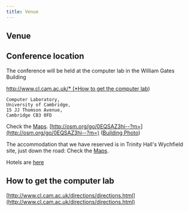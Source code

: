 ```yaml
---
title: Venue
---
```



## Venue

## Conference location

The conference will be held at the computer lab in the William Gates Building

[http://www.cl.cam.ac.uk/* (*How to get the computer lab](http://www.cl.cam.ac.uk/directions/directions.html))

```
Computer Laboratory,
University of Cambridge,
15 JJ Thomson Avenue,
Cambridge CB3 0FD
```

Check the [Maps](maps2014.pillar). [http://osm.org/go/0EQSAZ3hi--?m=](http://osm.org/go/0EQSAZ3hi--?m=) ([Building Photo](https://www.google.fr/maps/place/University+of+Cambridge+Computer+Laboratory/@52.211041,0.091061,3a,75y,86.81h,90t/data=!3m4!1e1!3m2!1sgECJH8M9JDC_f7L657pEsQ!2e0!4m2!3m1!1s0x0:0xabf8227343e684c7!6m1!1e1))

The accommodation that we have reserved is in Trinity Hall's Wychfield site, just down the road: Check the [Maps](maps2014.html).

Hotels are [here](hotels.html)

## How to get the computer lab

[http://www.cl.cam.ac.uk/directions/directions.html](http://www.cl.cam.ac.uk/directions/directions.html)
